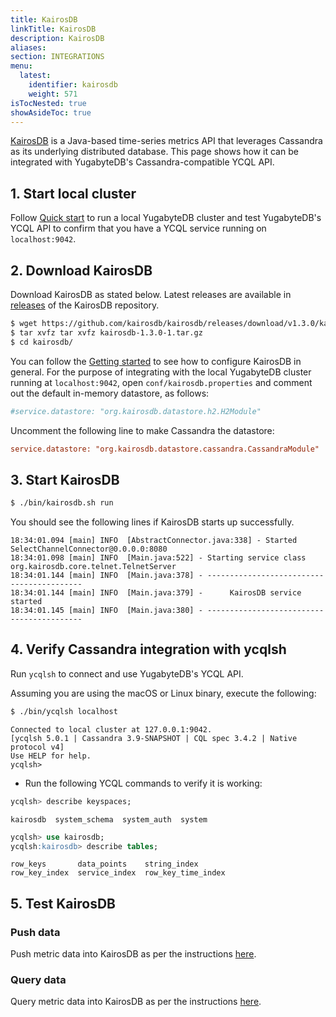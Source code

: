 ```yaml
---
title: KairosDB
linkTitle: KairosDB
description: KairosDB
aliases:
section: INTEGRATIONS
menu:
  latest:
    identifier: kairosdb
    weight: 571
isTocNested: true
showAsideToc: true
---
```


[KairosDB](http://kairosdb.github.io/) is a Java-based time-series metrics API that leverages Cassandra as its underlying distributed database. This page shows how it can be integrated with YugabyteDB's Cassandra-compatible YCQL API.

## 1. Start local cluster

Follow [Quick start](../../quick-start/) to run a local YugabyteDB cluster and test YugabyteDB's YCQL API to confirm that you have a YCQL service running on `localhost:9042`.

## 2. Download KairosDB

Download KairosDB as stated below. Latest releases are available in [releases](https://github.com/kairosdb/kairosdb/releases) of the KairosDB repository.

```sh
$ wget https://github.com/kairosdb/kairosdb/releases/download/v1.3.0/kairosdb-1.3.0-1.tar.gz
$ tar xvfz tar xvfz kairosdb-1.3.0-1.tar.gz
$ cd kairosdb/
```

You can follow the [Getting started](http://kairosdb.github.io/docs/build/html/GettingStarted.html) to see how to configure KairosDB in general. For the purpose of integrating with the local YugabyteDB cluster running at `localhost:9042`, open `conf/kairosdb.properties` and comment out the default in-memory datastore, as follows:

```cfg
#service.datastore: "org.kairosdb.datastore.h2.H2Module"
```

Uncomment the following line to make Cassandra the datastore:

```cfg
service.datastore: "org.kairosdb.datastore.cassandra.CassandraModule"
```

## 3. Start KairosDB

```sh
$ ./bin/kairosdb.sh run
```

You should see the following lines if KairosDB starts up successfully.

```output
18:34:01.094 [main] INFO  [AbstractConnector.java:338] - Started SelectChannelConnector@0.0.0.0:8080
18:34:01.098 [main] INFO  [Main.java:522] - Starting service class org.kairosdb.core.telnet.TelnetServer
18:34:01.144 [main] INFO  [Main.java:378] - ------------------------------------------
18:34:01.144 [main] INFO  [Main.java:379] -      KairosDB service started
18:34:01.145 [main] INFO  [Main.java:380] - ------------------------------------------
```

## 4. Verify Cassandra integration with ycqlsh

Run `ycqlsh` to connect and use YugabyteDB's YCQL API.

Assuming you are using the macOS or Linux binary, execute the following:

```sh
$ ./bin/ycqlsh localhost
```

```output
Connected to local cluster at 127.0.0.1:9042.
[ycqlsh 5.0.1 | Cassandra 3.9-SNAPSHOT | CQL spec 3.4.2 | Native protocol v4]
Use HELP for help.
ycqlsh>
```

- Run the following YCQL commands to verify it is working:

```sql
ycqlsh> describe keyspaces;
```

```output
kairosdb  system_schema  system_auth  system
```

```sql
ycqlsh> use kairosdb;
ycqlsh:kairosdb> describe tables;
```

```output
row_keys       data_points    string_index
row_key_index  service_index  row_key_time_index
```

## 5. Test KairosDB

### Push data

Push metric data into KairosDB as per the instructions [here](https://kairosdb.github.io/docs/PushingData.html).

### Query data

Query metric data into KairosDB as per the instructions [here](https://kairosdb.github.io/docs/QueryingData.html).
